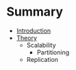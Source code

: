 # Summary

* [Introduction](README.md)
* [Theory](theory.md)
   * Scalability
       * Partitioning
   * Replication


